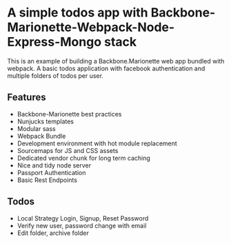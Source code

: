 # A simple todos app with Backbone-Marionette-Webpack-Node-Express-Mongo stack

This is an example of building a Backbone.Marionette web app bundled with webpack. A basic todos application with facebook authentication and multiple folders of todos per user.

## Features
- Backbone-Marionette best practices
- Nunjucks templates
- Modular sass
- Webpack Bundle
- Development environment with hot module replacement
- Sourcemaps for JS and CSS assets
- Dedicated vendor chunk for long term caching
- Nice and tidy node server
- Passport Authentication
- Basic Rest Endpoints


## Todos
- Local Strategy Login, Signup, Reset Password
- Verify new user, password change with email
- Edit folder, archive folder

